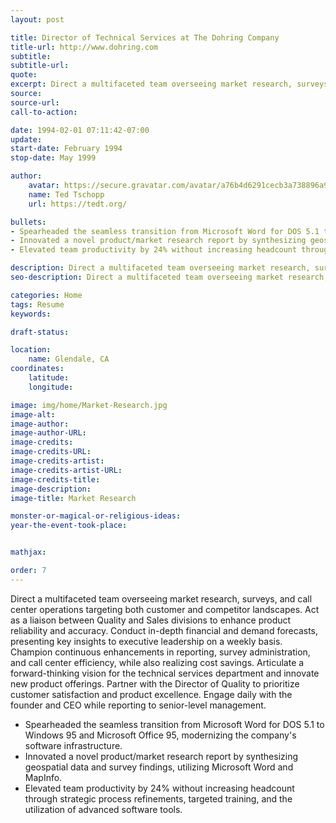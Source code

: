 ```yaml
---
layout: post

title: Director of Technical Services at The Dohring Company
title-url: http://www.dohring.com
subtitle:
subtitle-url:
quote:
excerpt: Direct a multifaceted team overseeing market research, surveys, and call center operations targeting both customer and competitor landscapes. Act as a liaison between Quality and Sales divisions to enhance product reliability and accuracy. Conduct in-depth financial and demand forecasts, presenting key insights to executive leadership on a weekly basis. Champion continuous enhancements in reporting, survey administration, and call center efficiency, while also realizing cost savings. Articulate a forward-thinking vision for the technical services department and innovate new product offerings. Partner with the Director of Quality to prioritize customer satisfaction and product excellence. Engage daily with the founder and CEO while reporting to senior-level management.
source:
source-url:
call-to-action:

date: 1994-02-01 07:11:42-07:00
update:
start-date: February 1994
stop-date: May 1999 

author:
    avatar: https://secure.gravatar.com/avatar/a76b4d6291cecb3a738896a971bfb903?s=512&d=mp&r=g
    name: Ted Tschopp
    url: https://tedt.org/

bullets:
- Spearheaded the seamless transition from Microsoft Word for DOS 5.1 to Windows 95 and Microsoft Office 95, modernizing the company's software infrastructure.
- Innovated a novel product/market research report by synthesizing geospatial data and survey findings, utilizing Microsoft Word and MapInfo.
- Elevated team productivity by 24% without increasing headcount through strategic process refinements, targeted training, and the utilization of advanced software tools.

description: Direct a multifaceted team overseeing market research, surveys, and call center operations targeting both customer and competitor landscapes. Act as a liaison between Quality and Sales divisions to enhance product reliability and accuracy. Conduct in-depth financial and demand forecasts, presenting key insights to executive leadership on a weekly basis. Champion continuous enhancements in reporting, survey administration, and call center efficiency, while also realizing cost savings. Articulate a forward-thinking vision for the technical services department and innovate new product offerings. Partner with the Director of Quality to prioritize customer satisfaction and product excellence. Engage daily with the founder and CEO while reporting to senior-level management.
seo-description: Direct a multifaceted team overseeing market research, surveys, and call center operations targeting both customer and competitor landscapes. Act as a liaison between Quality and Sales divisions to enhance product reliability and accuracy. Conduct in-depth financial and demand forecasts, presenting key insights to executive leadership on a weekly basis. Champion continuous enhancements in reporting, survey administration, and call center efficiency, while also realizing cost savings. Articulate a forward-thinking vision for the technical services department and innovate new product offerings. Partner with the Director of Quality to prioritize customer satisfaction and product excellence. Engage daily with the founder and CEO while reporting to senior-level management.

categories: Home
tags: Resume
keywords:

draft-status:

location: 
    name: Glendale, CA
coordinates:
    latitude:
    longitude:

image: img/home/Market-Research.jpg
image-alt:
image-author: 
image-author-URL:
image-credits: 
image-credits-URL:
image-credits-artist: 
image-credits-artist-URL:
image-credits-title: 
image-description: 
image-title: Market Research

monster-or-magical-or-religious-ideas:
year-the-event-took-place:


mathjax:

order: 7
---
```


Direct a multifaceted team overseeing market research, surveys, and call center operations targeting both customer and competitor landscapes. Act as a liaison between Quality and Sales divisions to enhance product reliability and accuracy. Conduct in-depth financial and demand forecasts, presenting key insights to executive leadership on a weekly basis. Champion continuous enhancements in reporting, survey administration, and call center efficiency, while also realizing cost savings. Articulate a forward-thinking vision for the technical services department and innovate new product offerings. Partner with the Director of Quality to prioritize customer satisfaction and product excellence. Engage daily with the founder and CEO while reporting to senior-level management.

- Spearheaded the seamless transition from Microsoft Word for DOS 5.1 to Windows 95 and Microsoft Office 95, modernizing the company's software infrastructure.
- Innovated a novel product/market research report by synthesizing geospatial data and survey findings, utilizing Microsoft Word and MapInfo.
- Elevated team productivity by 24% without increasing headcount through strategic process refinements, targeted training, and the utilization of advanced software tools.
